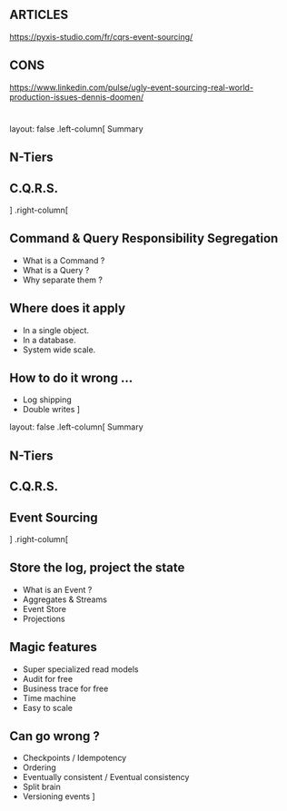 

## ARTICLES 
https://pyxis-studio.com/fr/cqrs-event-sourcing/



## CONS

https://www.linkedin.com/pulse/ugly-event-sourcing-real-world-production-issues-dennis-doomen/























# 

layout: false
.left-column[
  Summary
  ## N-Tiers
  ## C.Q.R.S.
]
.right-column[
  ## Command & Query Responsibility Segregation
  - What is a Command ?
  - What is a Query ?
  - Why separate them ?
  

  ## Where does it apply
  - In a single object.
  - In a database.
  - System wide scale.


  ## How to do it wrong ...
  - Log shipping
  - Double writes
]



layout: false
.left-column[
  Summary
  ## N-Tiers
  ## C.Q.R.S.
  ## Event Sourcing
]
.right-column[
  ## Store the log, project the state
  - What is an Event ?
  - Aggregates & Streams
  - Event Store
  - Projections


  ## Magic features
  - Super specialized read models
  - Audit for free
  - Business trace for free
  - Time machine 
  - Easy to scale


  ## Can go wrong ?
  - Checkpoints / Idempotency
  - Ordering
  - Eventually consistent / Eventual consistency
  - Split brain
  - Versioning events
]

